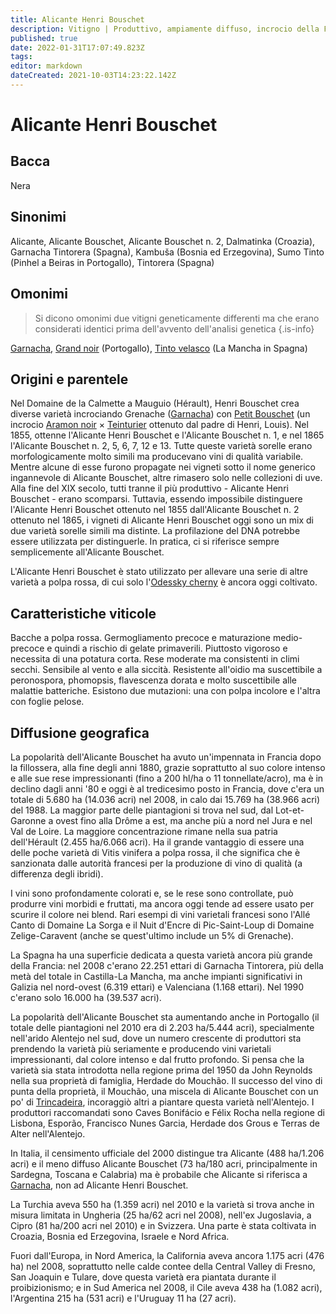 ```yaml
---
title: Alicante Henri Bouschet
description: Vitigno | Produttivo, ampiamente diffuso, incrocio della Francia del sud in declino in Francia ma in crescita nel sud del Portogallo.
published: true
date: 2022-01-31T17:07:49.823Z
tags: 
editor: markdown
dateCreated: 2021-10-03T14:23:22.142Z
---
```


# Alicante Henri Bouschet

## Bacca
Nera

## Sinonimi
Alicante, Alicante Bouschet, Alicante Bouschet n. 2, Dalmatinka (Croazia), Garnacha Tintorera (Spagna), Kambuša (Bosnia ed Erzegovina), Sumo Tinto (Pinhel a Beiras in Portogallo), Tintorera (Spagna)

## Omonimi
> Si dicono omonimi due vitigni geneticamente differenti ma che erano considerati identici prima dell'avvento dell'analisi genetica
{.is-info}

[Garnacha](/vitigni/Spagna/bacca-nera/garnacha), [Grand noir](/vitigni/Francia/bacca-nera/grand-noir) (Portogallo), [Tinto velasco](/vitigni/Spagna/bacca-nera/tinto-velasco)  (La Mancha in Spagna)

## Origini e parentele

Nel Domaine de la Calmette a Mauguio (Hérault), Henri Bouschet crea diverse varietà incrociando Grenache ([Garnacha](/vitigni/Spagna/bacca-nera/garnacha)) con [Petit Bouschet](/vitigni/Francia/bacca-nera/petit-bouschet) (un incrocio [Aramon noir](/vitigni/Francia/bacca-nera/aramon-noir) × [Teinturier](/vitigni/Francia/bacca-nera/teinturier) ottenuto dal padre di Henri, Louis). Nel 1855, ottenne l'Alicante Henri Bouschet e l'Alicante Bouschet n. 1, e nel 1865 l'Alicante Bouschet n. 2, 5, 6, 7, 12 e 13. Tutte queste varietà sorelle erano morfologicamente molto simili ma producevano vini di qualità variabile. Mentre alcune di esse furono propagate nei vigneti sotto il nome generico ingannevole di Alicante Bouschet, altre rimasero solo nelle collezioni di uve. Alla fine del XIX secolo, tutti tranne il più produttivo - Alicante Henri Bouschet - erano scomparsi. Tuttavia, essendo impossibile distinguere l'Alicante Henri Bouschet ottenuto nel 1855 dall'Alicante Bouschet n. 2 ottenuto nel 1865, i vigneti di Alicante Henri Bouschet oggi sono un mix di due varietà sorelle simili ma distinte. La profilazione del DNA potrebbe essere utilizzata per distinguerle. In pratica, ci si riferisce sempre semplicemente all'Alicante Bouschet.

L'Alicante Henri Bouschet è stato utilizzato per allevare una serie di altre varietà a polpa rossa, di cui solo l'[Odessky cherny](/vitigni/Francia/bacca-nera/odessky-cherny) è ancora oggi coltivato.

## Caratteristiche viticole

Bacche a polpa rossa. Germogliamento precoce e maturazione medio-precoce e quindi a rischio di gelate primaverili. Piuttosto vigoroso e necessita di una potatura corta. Rese moderate ma consistenti in climi secchi. Sensibile al vento e alla siccità. Resistente all'oidio ma suscettibile a peronospora, phomopsis, flavescenza dorata e molto suscettibile alle malattie batteriche. Esistono due mutazioni: una con polpa incolore e l'altra con foglie pelose.

## Diffusione geografica

La popolarità dell'Alicante Bouschet ha avuto un'impennata in Francia dopo la fillossera, alla fine degli anni 1880, grazie soprattutto al suo colore intenso e alle sue rese impressionanti (fino a 200 hl/ha o 11 tonnellate/acro), ma è in declino dagli anni '80 e oggi è al tredicesimo posto in Francia, dove c'era un totale di 5.680 ha (14.036 acri) nel 2008, in calo dai 15.769 ha (38.966 acri) del 1988. La maggior parte delle piantagioni si trova nel sud, dal Lot-et-Garonne a ovest fino alla Drôme a est, ma anche più a nord nel Jura e nel Val de Loire. La maggiore concentrazione rimane nella sua patria dell'Hérault (2.455 ha/6.066 acri). Ha il grande vantaggio di essere una delle poche varietà di Vitis vinifera a polpa rossa, il che significa che è sanzionata dalle autorità francesi per la produzione di vino di qualità (a differenza degli ibridi).

I vini sono profondamente colorati e, se le rese sono controllate, può produrre vini morbidi e fruttati, ma ancora oggi tende ad essere usato per scurire il colore nei blend. Rari esempi di vini varietali francesi sono l'Allé Canto di Domaine La Sorga e il Nuit d'Encre di Pic-Saint-Loup di Domaine Zelige-Caravent (anche se quest'ultimo include un 5% di Grenache).

La Spagna ha una superficie dedicata a questa varietà ancora più grande della Francia: nel 2008 c'erano 22.251 ettari di Garnacha Tintorera, più della metà del totale in Castilla-La Mancha, ma anche impianti significativi in Galizia nel nord-ovest (6.319 ettari) e Valenciana (1.168 ettari). Nel 1990 c'erano solo 16.000 ha (39.537 acri).

La popolarità dell'Alicante Bouschet sta aumentando anche in Portogallo (il totale delle piantagioni nel 2010 era di 2.203 ha/5.444 acri), specialmente nell'arido Alentejo nel sud, dove un numero crescente di produttori sta prendendo la varietà più seriamente e producendo vini varietali impressionanti, dal colore intenso e dal frutto profondo. Si pensa che la varietà sia stata introdotta nella regione prima del 1950 da John Reynolds nella sua proprietà di famiglia, Herdade do Mouchão. Il successo del vino di punta della proprietà, il Mouchão, una miscela di Alicante Bouschet con un po' di [Trincadeira](/vitigni/Spagna/bacca-nera/trincadeira), incoraggiò altri a piantare questa varietà nell'Alentejo. I produttori raccomandati sono Caves Bonifácio e Félix Rocha nella regione di Lisbona, Esporão, Francisco Nunes Garcia, Herdade dos Grous e Terras de Alter nell'Alentejo.

In Italia, il censimento ufficiale del 2000 distingue tra Alicante (488 ha/1.206 acri) e il meno diffuso Alicante Bouschet (73 ha/180 acri, principalmente in Sardegna, Toscana e Calabria) ma è probabile che Alicante si riferisca a [Garnacha](/vitigni/Spagna/bacca-nera/garnacha), non ad Alicante Henri Bouschet.

La Turchia aveva 550 ha (1.359 acri) nel 2010 e la varietà si trova anche in misura limitata in Ungheria (25 ha/62 acri nel 2008), nell'ex Jugoslavia, a Cipro (81 ha/200 acri nel 2010) e in Svizzera. Una parte è stata coltivata in Croazia, Bosnia ed Erzegovina, Israele e Nord Africa.

Fuori dall'Europa, in Nord America, la California aveva ancora 1.175 acri (476 ha) nel 2008, soprattutto nelle calde contee della Central Valley di Fresno, San Joaquin e Tulare, dove questa varietà era piantata durante il proibizionismo; e in Sud America nel 2008, il Cile aveva 438 ha (1.082 acri), l'Argentina 215 ha (531 acri) e l'Uruguay 11 ha (27 acri).
